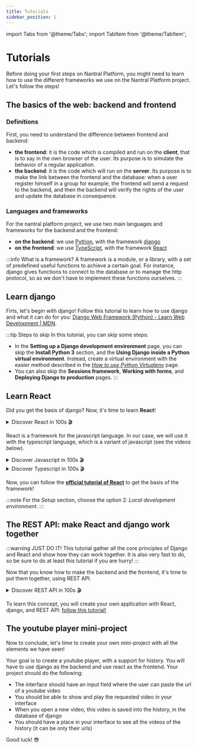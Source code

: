 ```yaml
---
title: Tutorials
sidebar_position: 1
---
```


import Tabs from '@theme/Tabs';
import TabItem from '@theme/TabItem';

# Tutorials

Before doing your first steps on Nantral Platform, you might need to learn how to use the different frameworks we use
on the Nantral Platform project. Let's follow the steps!

## The basics of the web: backend and frontend

### Definitions

First, you need to understand the difference between frontend and backend:
* **the frontend**: it is the code which is compiled and run on the **client**, that is to say in the own browser
    of the user. Its purpose is to simulate the behavior of a regular application.
* **the backend**: it is the code which will run on the **server**. Its purpose is to make the link between the frontend
    and the database: when a user register himself in a group for example, the frontend will send a request to the
    backend, and then the backend will verify the rights of the user and update the database in consequence.

### Languages and frameworks

For the nantral platform project, we use two main languages and frameworks for the backend and the frontend:
* **on the backend**: we use [Python](https://www.python.org/), with the framework [django](https://www.djangoproject.com/)
* **on the frontend**: we use [TypeScript](https://www.typescriptlang.org/), with the framework [React](https://reactjs.org/)

:::info What is a framework?
A framework is a module, or a library, with a set of predefined useful functions to achieve a certain goal.
For instance, django gives functions to connect to the database or to manage the http protocol, so as we don't have
to implement these functions ourselves.
:::


## Learn django

Firts, let's begin with django! 
Follow this tutorial to learn how to use django and what it can do for you: [Django Web Framework (Python) - 
Learn Web Development | MDN](https://developer.mozilla.org/en-US/docs/Learn/Server-side/Django).

:::tip Steps to skip
In this tutorial, you can skip some steps:
* In the **Setting up a Django development environment** page, you can skip the
    **Install Python 3** section, and the 
    **Using Django inside a Python virtual environment**. Instead, create a
    virtual environment with the easier method described in the
    *[How to use Python Virtualenv](/docs/learning/virtualenv)* page.
* You can also skip the **Sessions framework**, **Working with forms**, and
    **Deploying Django to production** pages.
:::

## Learn React

Did you get the basis of django? Now, it's time to learn **React**!

<details>
    <summary>Discover React in 100s 🎬</summary>
    <iframe 
        class="youtube"
        src="https://www.youtube-nocookie.com/embed/Tn6-PIqc4UM" 
        title="YouTube video player" 
        frameborder="0" 
        allow="accelerometer; autoplay; clipboard-write; encrypted-media; gyroscope; picture-in-picture" 
        allowfullscreen>
    </iframe>
</details>

React is a framework for the javascript language. In our case, we will use it with the typescript language,
which is a variant of javascript (see the videos below).

<details>
    <summary>Discover Javascript in 100s 🎬</summary>
    <iframe 
        class="youtube"
        src="https://www.youtube-nocookie.com/embed/DHjqpvDnNGE" 
        title="YouTube video player" 
        frameborder="0" 
        allow="accelerometer; autoplay; clipboard-write; encrypted-media; gyroscope; picture-in-picture" 
        allowfullscreen>
    </iframe>
</details>
<details>
    <summary>Discover Typescript in 100s 🎬</summary>
    <iframe 
        class="youtube"
        src="https://www.youtube-nocookie.com/embed/zQnBQ4tB3ZA" 
        title="YouTube video player" 
        frameborder="0" 
        allow="accelerometer; autoplay; clipboard-write; encrypted-media; gyroscope; picture-in-picture" 
        allowfullscreen>
    </iframe>
</details>

Now, you can follow the **[official tutorial of React](https://reactjs.org/tutorial/tutorial.html)**
to get the basis of the framework!

:::note
For the *Setup* section, choose the option 2: *Local development environment*.
:::

## The REST API: make React and django work together

:::warning JUST DO IT!
This tutorial gather all the core principles of Django and React and show 
how they can work together. It is also very fast to do, so be sure to do
at least this tutorial if you are hurry!
:::

Now that you know how to make the backend and the frontend, it's time to put them together, using REST API.

<details>
    <summary>Discover REST API in 100s 🎬</summary>
    <iframe 
        class="youtube"
        src="https://www.youtube-nocookie.com/embed/-MTSQjw5DrM" 
        title="YouTube video player" 
        frameborder="0" 
        allow="accelerometer; autoplay; clipboard-write; encrypted-media; gyroscope; picture-in-picture" 
        allowfullscreen>
    </iframe>
</details>

To learn this concept, you will create your own application with React, django, and REST API:
[follow this tutorial!](https://blog.logrocket.com/creating-an-app-with-react-and-django/)


## The youtube player mini-project

Now to conclude, let's time to create your own mini-project with all the elements we have seen!

Your goal is to create a youtube player, with a support for history. You will have to use django as the backend and 
use react as the frontend. Your project should do the following:
* The interface should have an input field where the user can paste the url of a youtube video
* You should be able to show and play the requested video in your interface
* When you open a new video, this video is saved into the history, in the database of django
* You should have a place in your interface to see all the videos of the history (it can be only their urls)

Good luck! 😎
